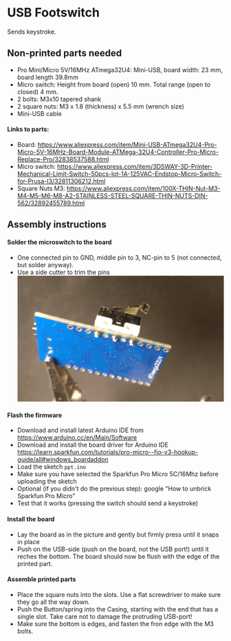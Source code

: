 # USB Footswitch

Sends keystroke. 

## Non-printed parts needed ##
- Pro Mini/Micro 5V/16MHz ATmega32U4: Mini-USB, board width: 23 mm, board length 39.8mm
- Micro switch: Height from board (open) 10 mm. Total range (open to closed) 4 mm.
- 2 bolts: M3x10 tapered shank 
- 2 square nuts: M3 x 1.8 (thickness) x 5.5 mm (wrench size)
- Mini-USB cable

#### Links to parts: ####
- Board: https://www.aliexpress.com/item/Mini-USB-ATmega32U4-Pro-Micro-5V-16MHz-Board-Module-ATMega-32U4-Controller-Pro-Micro-Replace-Pro/32838537588.html
- Micro switch: https://www.aliexpress.com/item/3DSWAY-3D-Printer-Mechanical-Limit-Switch-50pcs-lot-1A-125VAC-Endstop-Micro-Switch-for-Prusa-I3/32811306212.html
- Square Nuts M3: https://www.aliexpress.com/item/100X-THIN-Nut-M3-M4-M5-M6-M8-A2-STAINLESS-STEEL-SQUARE-THIN-NUTS-DIN-562/32892455789.html


## Assembly instructions ##
#### Solder the microswitch to the board #### 
- One connected pin to GND, middle pin to 3, NC-pin to 5 (not connected, but solder anyway).
- Use a side cutter to trim the pins
![Soldering](https://github.com/subsite/footswitch/raw/90839914abac7948a4be8d9b2bc6acfa50921e1b/assets/img/assembly-instructions/soldering.jpg)

#### Flash the firmware ####
- Download and install latest Arduino IDE from https://www.arduino.cc/en/Main/Software
- Download and install the board driver for Arduino IDE https://learn.sparkfun.com/tutorials/pro-micro--fio-v3-hookup-guide/all#windows_boardaddon
- Load the sketch `ppt.ino`
- Make sure you have selected the Sparkfun Pro Micro 5C/16Mhz before uploading the sketch 
- Optional (if you didn't do the previous step): google "How to unbrick Sparkfun Pro Micro"
- Test that it works (pressing the switch should send a keystroke)

#### Install the board ####
- Lay the board as in the picture and gently but firmly press until it snaps in place
- Push on the USB-side (push on the board, not the USB port!) until it reches the bottom. The board should now be flush with the edge of the printed part.

#### Assemble printed parts ####
- Place the square nuts into the slots. Use a flat screwdriver to make sure they go all the way down.
- Push the Button/spring into the Casing, starting with the end that has a single slot. Take care not to damage the protruding USB-port!
- Make sure the bottom is edges, and fasten the fron edge with the M3 bolts.










